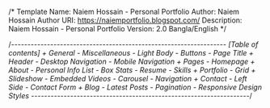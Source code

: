 /*
Template Name: Naiem Hossain - Personal Portfolio
Author: Naiem Hossain
Author URI: https://naiemportfolio.blogspot.com/
Description: Naiem Hossain - Personal Portfolio
Version: 2.0 Bangla/English
*/

/*------------------------------------------------------------------
[Table of contents]
	+ General
	    - Miscellaneous
		- Light Body
		- Buttons
		- Page Title
	+ Header
		- Desktop Navigation
		- Mobile Navigation
	+ Pages
		- Homepage
		+ About
		    - Personal Info List
			- Box Stats
			- Resume
			- Skills
		+ Portfolio
		    - Grid
		    + Slideshow
                - Embedded Videos
                - Carousel
                - Navigation
        + Contact
            - Left Side
            - Contact Form
		+ Blog
            - Latest Posts
            - Pagination
	- Responsive Design Styles
-------------------------------------------------------------------*/